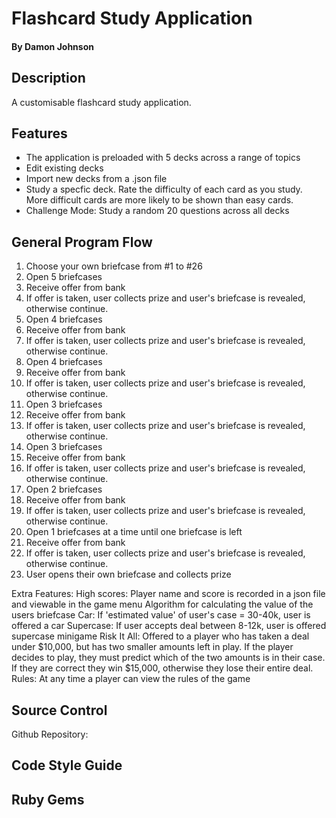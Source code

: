 # Flashcard Study Application
#### By Damon Johnson


## Description
A customisable flashcard study application.

## Features
- The application is preloaded with 5 decks across a range of topics
- Edit existing decks
- Import new decks from a .json file
- Study a specfic deck. Rate the difficulty of each card as you study. More difficult cards are more likely to be shown than easy cards.
- Challenge Mode: Study a random 20 questions across all decks


## General Program Flow
1. Choose your own briefcase from #1 to #26
2. Open 5 briefcases
3. Receive offer from bank
4. If offer is taken, user collects prize and user's briefcase is revealed, otherwise continue.
5. Open 4 briefcases
6. Receive offer from bank
7. If offer is taken, user collects prize and user's briefcase is revealed, otherwise continue.
8. Open 4 briefcases
9. Receive offer from bank
10. If offer is taken, user collects prize and user's briefcase is revealed, otherwise continue.
11. Open 3 briefcases
12. Receive offer from bank
13. If offer is taken, user collects prize and user's briefcase is revealed, otherwise continue.
14.  Open 3 briefcases
15. Receive offer from bank
16. If offer is taken, user collects prize and user's briefcase is revealed, otherwise continue.
17. Open 2 briefcases
18. Receive offer from bank
19. If offer is taken, user collects prize and user's briefcase is revealed, otherwise continue.
20. Open 1 briefcases at a time until one briefcase is left
21. Receive offer from bank
22. If offer is taken, user collects prize and user's briefcase is revealed, otherwise continue.
23. User opens their own briefcase and collects prize

Extra Features:
High scores: Player name and score is recorded in a json file and viewable in the game menu
Algorithm for calculating the value of the users briefcase
Car: If 'estimated value' of user's case = 30-40k,  user is offered a car
Supercase: If user accepts deal between 8-12k, user is offered supercase minigame
Risk It All: Offered to a player who has taken a deal under $10,000, but has two smaller amounts left in play. If the player decides to play, they must predict which of the two amounts is in their case. If they are correct they win $15,000, otherwise they lose their entire deal.
Rules: At any time a player can view the rules of the game



## Source Control
Github Repository:

## Code Style Guide

## Ruby Gems